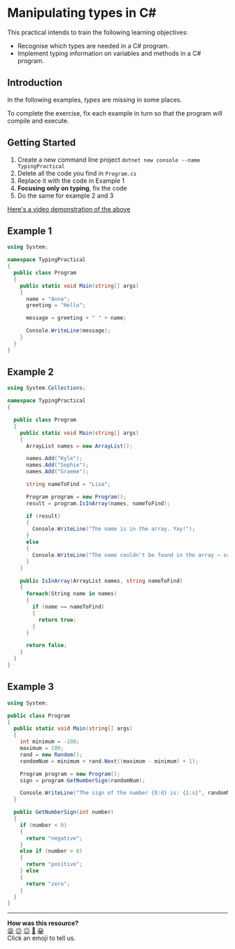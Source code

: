 # Manipulating types in C#

This practical intends to train the following learning objectives:
  * Recognise which types are needed in a C# program.
  * Implement typing information on variables and methods in a C# program.

## Introduction

In the following examples, *types* are missing in some places.

To complete the exercise, fix each example in turn so that the program will compile and execute.

## Getting Started

1. Create a new command line project `dotnet new console --name TypingPractical`
2. Delete all the code you find in `Program.cs`
3. Replace it with the code in Example 1
4. **Focusing only on typing**, fix the code
5. Do the same for example 2 and 3

[Here's a video demonstration of the above]()

## Example 1

```csharp
using System;

namespace TypingPractical
{
  public class Program
  {
    public static void Main(string[] args)
    {
      name = "Anna";
      greeting = "Hello";

      message = greeting + " " + name;

      Console.WriteLine(message);
    }
  }
}
```

## Example 2

```csharp
using System.Collections;

namespace TypingPractical
{

  public class Program
  {
    public static void Main(string[] args)
    {
      ArrayList names = new ArrayList();

      names.Add("Kyle");
      names.Add("Sophie");
      names.Add("Graeme");

      string nameToFind = "Lisa";

      Program program = new Program();
      result = program.IsInArray(names, nameToFind);

      if (result)
      {
        Console.WriteLine("The name is in the array. Yay!");
      }
      else
      {
        Console.WriteLine("The name couldn't be found in the array — sorry...");
      }
    }

    public IsInArray(ArrayList names, string nameToFind)
    {
      foreach(String name in names)
      {
        if (name == nameToFind)
        {
          return true;
        }
      }

      return false;
    } 
  }
}
```

## Example 3

```csharp
using System;

public class Program
{
  public static void Main(string[] args)
  {
    int minimum = -100;
    maximum = 100;
    rand = new Random();
    randomNum = minimum + rand.Next((maximum - minimum) + 1);

    Program program = new Program();
    sign = program.GetNumberSign(randomNum);

    Console.WriteLine("The sign of the number {0:d} is: {1:s}", randomNum, sign);
  }

  public GetNumberSign(int number)
  {
    if (number < 0)
    {
      return "negative";
    }
    else if (number > 0)
    {
      return "positive";
    } else
    {
      return "zero";
    }
  }
}
```


<!-- BEGIN GENERATED SECTION DO NOT EDIT -->

---

**How was this resource?**  
[😫](https://airtable.com/shrUJ3t7KLMqVRFKR?prefill_Repository=makersacademy/csharp-apprenticeship-module&prefill_File=practicals/typing/README.md&prefill_Sentiment=😫) [😕](https://airtable.com/shrUJ3t7KLMqVRFKR?prefill_Repository=makersacademy/csharp-apprenticeship-module&prefill_File=practicals/typing/README.md&prefill_Sentiment=😕) [😐](https://airtable.com/shrUJ3t7KLMqVRFKR?prefill_Repository=makersacademy/csharp-apprenticeship-module&prefill_File=practicals/typing/README.md&prefill_Sentiment=😐) [🙂](https://airtable.com/shrUJ3t7KLMqVRFKR?prefill_Repository=makersacademy/csharp-apprenticeship-module&prefill_File=practicals/typing/README.md&prefill_Sentiment=🙂) [😀](https://airtable.com/shrUJ3t7KLMqVRFKR?prefill_Repository=makersacademy/csharp-apprenticeship-module&prefill_File=practicals/typing/README.md&prefill_Sentiment=😀)  
Click an emoji to tell us.

<!-- END GENERATED SECTION DO NOT EDIT -->
